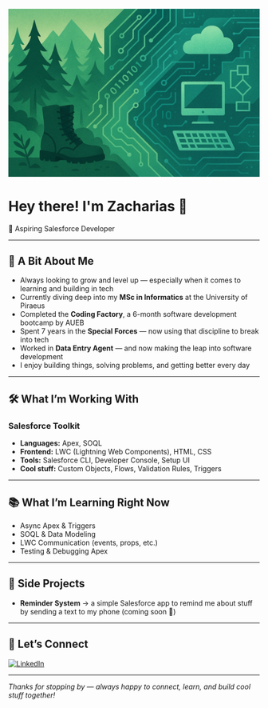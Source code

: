 ![My Background](https://github.com/ImZaharias/ImZaharias/blob/main/background2.jpg)

# Hey there! I'm Zacharias 👋  

🚀 Aspiring Salesforce Developer

---

## 🌱 A Bit About Me  

- Always looking to grow and level up — especially when it comes to learning and building in tech  
- Currently diving deep into my **MSc in Informatics** at the University of Piraeus
- Completed the **Coding Factory**, a 6-month software development bootcamp by AUEB
- Spent 7 years in the **Special Forces** — now using that discipline to break into tech
- Worked in **Data Entry Agent** — and now making the leap into software development 
- I enjoy building things, solving problems, and getting better every day  

---

## 🛠️ What I’m Working With  

### Salesforce Toolkit
- **Languages:** Apex, SOQL  
- **Frontend:** LWC (Lightning Web Components), HTML, CSS  
- **Tools:** Salesforce CLI, Developer Console, Setup UI  
- **Cool stuff:** Custom Objects, Flows, Validation Rules, Triggers  

---

## 📚 What I’m Learning Right Now  

- Async Apex & Triggers  
- SOQL & Data Modeling  
- LWC Communication (events, props, etc.)  
- Testing & Debugging Apex  

---

## 🚧 Side Projects  

- **Reminder System** → a simple Salesforce app to remind me about stuff by sending a text to my phone (coming soon 📱)

---

## 💬 Let’s Connect  

[![LinkedIn](https://img.shields.io/badge/LinkedIn-Zacharias%20Polytseris-blue?style=for-the-badge&logo=linkedin&logoColor=white)](https://www.linkedin.com/in/zacharias-polytseris)  

---

_Thanks for stopping by — always happy to connect, learn, and build cool stuff together!_




